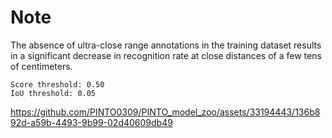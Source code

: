# Note

The absence of ultra-close range annotations in the training dataset results in a significant decrease in recognition rate at close distances of a few tens of centimeters.

```
Score threshold: 0.50
IoU threshold: 0.05
```

https://github.com/PINTO0309/PINTO_model_zoo/assets/33194443/136b892d-a59b-4493-9b99-02d40609db49

